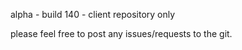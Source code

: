 alpha - build 140 - client repository only

please feel free to post any issues/requests to the git.